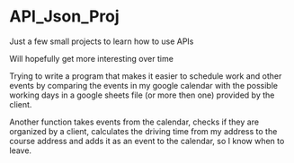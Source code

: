 # API_Json_Proj

Just a few small projects to learn how to use APIs 

Will hopefully get more interesting over time 

Trying to write a program that makes it easier to schedule work and other events by comparing the events in my google calendar with the possible working days in a google sheets file (or more then one) provided by the client. 

Another function takes events from the calendar, checks if they are organized by a client, calculates the driving time from my address to the course address and adds it as an event to the calendar, so I know when to leave. 